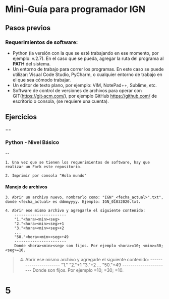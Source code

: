 # Mini-Guía para programador IGN

## Pasos previos
### Requerimientos de software:
* Python (la versión con la que se esté trabajando en ese momento, por ejemplo: v.2.7). En el caso que se pueda, agregar la ruta del programa al **PATH** del sistema. 
* Un entorno de trabajo para correr los programas. En este caso se puede utilizar: Visual Code Studio, PyCharm, o cualquier entorno de trabajo en el que sea cómodo trabajar.
* Un editor de texto plano, por ejemplo: VIM, NotePad++, Sublime, etc.
* Software de control de versiones de archivos para operar con GIT(https://git-scm.com/), por ejemplo GitHub https://github.com/ de escritorio o consola, (se requiere una cuenta).

## Ejercicios
==
### Python - Nivel Básico
--
```
1. Una vez que se tienen los requerimientos de software, hay que realizar un Fork este repositorio.
```
```
2. Imprimir por consola "Hola mundo"
```

#### Manejo de archivos
```
3. Abrir un archivo nuevo, nombrarlo como: "IGN"_<fecha_actual>".txt", donde <fecha_actual> es ddmmyyyy. Ejemplo: IGN_01032020.txt.
```
```
4. Abrir ese mismo archivo y agregarle el siguiente contenido:
	-----------------------
	"1."<hora><min><seg>
	"2."<hora><min><seg>+1
	"3."<hora><min><seg>+2
	...
	"50."<hora><min><seg>+49
	-----------------------
	Donde <hora><min><seg> son fijos. Por ejemplo <hora>=10; <min>=30; <seg>=10.
```
>4. Abrir ese mismo archivo y agregarle el siguiente contenido:
	-----------------------
	"1."<hora><min><seg>
	"2."<hora><min><seg>+1
	"3."<hora><min><seg>+2
	...
	"50."<hora><min><seg>+49
	-----------------------
	Donde <hora><min><seg> son fijos. Por ejemplo <hora>=10; <min>=30; <seg>=10.

5
==